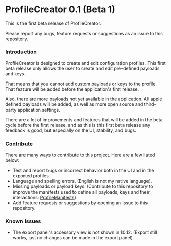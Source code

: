 # ProfileCreator 0.1 (Beta 1)

This is the first beta release of ProfileCreator.

Please report any bugs, feature requests or suggestions as an issue to this repository.

### Introduction

ProfileCreator is designed to create and edit configuration profiles. This first beta release only allows the user to create and edit pre-defined payloads and keys.

That means that you cannot add custom payloads or keys to the profile. That feature will be added before the application's first release.

Also, there are more payloads not yet available in the application. All apple defined payloads will be added, as well as more open source and third-party application settings.

There are a lot of improvements and features that will be added in the beta cycle before the first release, and as this is this first beta release any feedback is good, but especially on the UI, stability, and bugs.

### Contribute

There are many ways to contribute to this project. Here are a few listed below:

* Test and report bugs or incorrect behavior both in the UI and in the exported profiles.
* Language and spelling errors. (English is not my native language).
* Missing payloads or payload keys. (Contribute to this repository to improve the manifests used to define all payloads, keys and their interactions: [ProfileManifests](https://github.com/erikberglund/ProfileManifests))
* Add feature requests or suggestions by opening an issue to this repository.

### Known Issues

* The export panel's accessory view is not shown in 10.12. 
 (Export still works, just no changes can be made in the export panel).